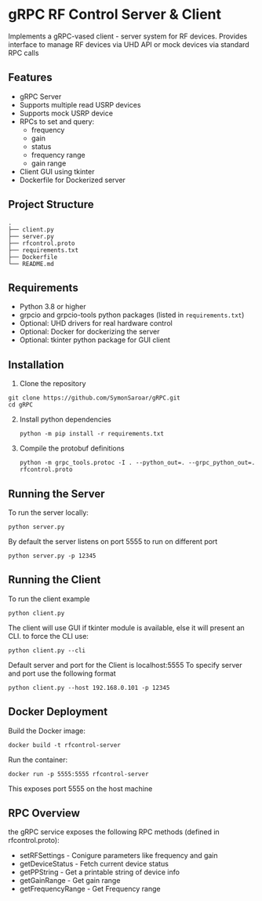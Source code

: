 # gRPC RF Control Server & Client

Implements a gRPC-vased client - server system for RF devices. Provides interface to manage RF devices via UHD API or mock devices via standard RPC calls

## Features
* gRPC Server
* Supports multiple read USRP devices
* Supports mock USRP device
* RPCs to set and query:
  * frequency
  * gain
  * status
  * frequency range
  * gain range
* Client GUI using tkinter
* Dockerfile for Dockerized server

## Project Structure
```
.
├── client.py
├── server.py
├── rfcontrol.proto
├── requirements.txt
├── Dockerfile
└── README.md

```

## Requirements
* Python 3.8 or higher
* grpcio and grpcio-tools python packages (listed in `requirements.txt`)
* Optional: UHD drivers for real hardware control
* Optional: Docker for dockerizing the server
* Optional: tkinter python package for GUI client

## Installation
1. Clone the repository
```
git clone https://github.com/SymonSaroar/gRPC.git
cd gRPC
```
2. Install python dependencies
   ```
   python -m pip install -r requirements.txt
   ```
3. Compile the protobuf definitions
   ```
   python -m grpc_tools.protoc -I . --python_out=. --grpc_python_out=. rfcontrol.proto
   ```
## Running the Server
To run the server locally:
```
python server.py
```
By default the server listens on port 5555
to run on different port
```
python server.py -p 12345
```

## Running the Client

To run the client example
```
python client.py
```
The client will use GUI if tkinter module is available, else it will present an CLI. to force the CLI use:
```
python client.py --cli
```
Default server and port for the Client is localhost:5555
To specify server and port use the following format
```
python client.py --host 192.168.0.101 -p 12345
```

## Docker Deployment
Build the Docker image:
```
docker build -t rfcontrol-server
```
Run the container:
```
docker run -p 5555:5555 rfcontrol-server
```
This exposes port 5555 on the host machine

## RPC Overview
the gRPC service exposes the following RPC methods (defined in rfcontrol.proto):
* setRFSettings - Conigure parameters like frequency and gain
* getDeviceStatus - Fetch current device status
* getPPString - Get a printable string of device info
* getGainRange - Get gain range
* getFrequencyRange - Get Frequency range
